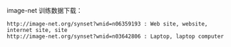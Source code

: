 
image-net 训练数据下载：

```
http://image-net.org/synset?wnid=n06359193 : Web site, website, internet site, site
http://image-net.org/synset?wnid=n03642806 : Laptop, laptop computer
```
